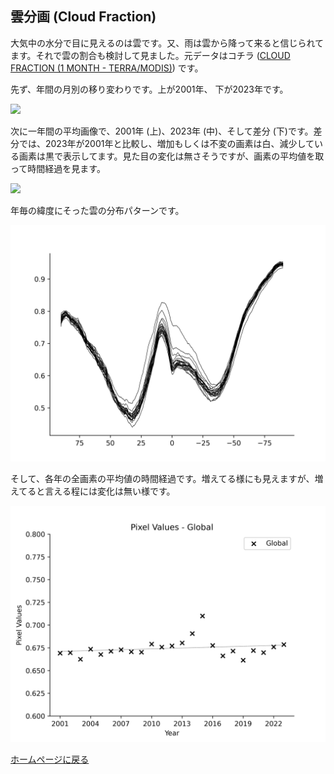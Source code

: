 ## 雲分画 (Cloud Fraction)

大気中の水分で目に見えるのは雲です。又、雨は雲から降って来ると信じられてます。それで雲の割合も検討して見ました。元データはコチラ ([CLOUD FRACTION (1 MONTH - TERRA/MODIS)](https://neo.gsfc.nasa.gov/view.php?datasetId=MODAL2_M_CLD_FR)) です。

先ず、年間の月別の移り変わりです。上が2001年、 下が2023年です。

![](Images/cf4.gif)  

次に一年間の平均画像で、2001年 (上)、2023年 (中)、そして差分 (下)です。差分では、2023年が2001年と比較し、増加もしくは不変の画素は白、減少している画素は黒で表示してます。見た目の変化は無さそうですが、画素の平均値を取って時間経過を見ます。

![](Images/cfaverage0223.png)  

年毎の緯度にそった雲の分布パターンです。

![](Images/cfmonthlyProfile.png)  

そして、各年の全画素の平均値の時間経過です。増えてる様にも見えますが、増えてると言える程には変化は無い様です。

![](Images/cftimeCoursesAnnual.png)  

  [ホームページに戻る](README.md)
